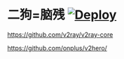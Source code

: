 # 二狗=脑残  [![Deploy](https://www.herokucdn.com/deploy/button.png)](https://heroku.com/deploy)

https://github.com/v2ray/v2ray-core

https://github.com/onplus/v2hero/
